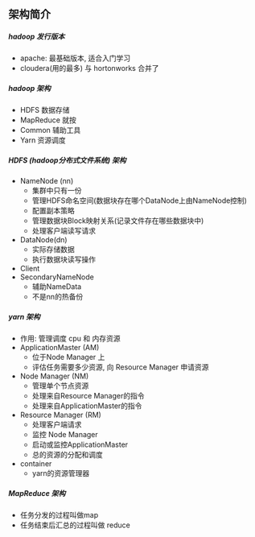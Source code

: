 ## 架构简介

##### hadoop  发行版本

- apache: 最基础版本, 适合入门学习
- cloudera(用的最多) 与 hortonworks 合并了

##### hadoop 架构

- HDFS 数据存储
- MapReduce 就按
- Common 辅助工具
- Yarn 资源调度

##### HDFS (hadoop分布式文件系统) 架构

- NameNode (nn)
  - 集群中只有一份
  - 管理HDFS命名空间(数据块存在哪个DataNode上由NameNode控制)
  - 配置副本策略
  - 管理数据块Block映射关系(记录文件存在哪些数据块中)
  - 处理客户端读写请求
- DataNode(dn)
  - 实际存储数据
  - 执行数据块读写操作
- Client
- SecondaryNameNode
  - 辅助NameData
  - 不是nn的热备份

##### yarn 架构

- 作用: 管理调度 cpu 和 内存资源
- ApplicationMaster (AM)
  - 位于Node Manager 上
  - 评估任务需要多少资源, 向 Resource Manager 申请资源
- Node Manager (NM)
  - 管理单个节点资源
  - 处理来自Resource Manager的指令
  - 处理来自ApplicationMaster的指令
- Resource Manager (RM)
  - 处理客户端请求
  - 监控	Node Manager 
  - 启动或监控ApplicationMaster
  - 总的资源的分配和调度
- container
  - yarn的资源管理器

##### MapReduce 架构

- 任务分发的过程叫做map
- 任务结束后汇总的过程叫做 reduce



